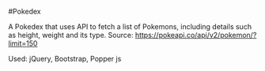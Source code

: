 #Pokedex

A Pokedex that uses API to fetch a list of Pokemons, including details such as height, weight and its type.
Source: https://pokeapi.co/api/v2/pokemon/?limit=150

Used: jQuery, Bootstrap, Popper js
